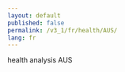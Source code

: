 ```yaml
---
layout: default
published: false
permalink: /v3_1/fr/health/AUS/
lang: fr
---
```


health analysis AUS
